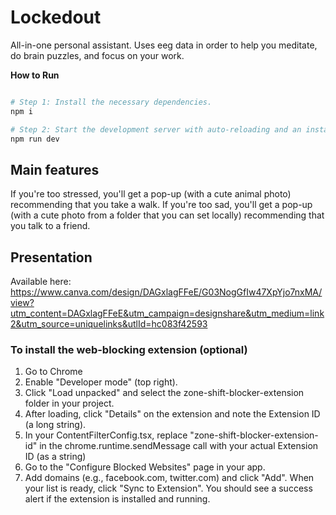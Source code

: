 # Lockedout
All-in-one personal assistant.
Uses eeg data in order to help you meditate, do brain puzzles, and focus on your work.

**How to Run**

```sh

# Step 1: Install the necessary dependencies.
npm i

# Step 2: Start the development server with auto-reloading and an instant preview.
npm run dev
```

## Main features
If you're too stressed, you'll get a pop-up (with a cute animal photo) recommending that you take a walk.
If you're too sad, you'll get a pop-up (with a cute photo from a folder that you can set locally) recommending that you talk to a friend.

## Presentation
Available here: https://www.canva.com/design/DAGxlagFFeE/G03NogGfIw47XpYjo7nxMA/view?utm_content=DAGxlagFFeE&utm_campaign=designshare&utm_medium=link2&utm_source=uniquelinks&utlId=hc083f42593

### To install the web-blocking extension (optional)
1. Go to Chrome
2. Enable "Developer mode" (top right).
3. Click "Load unpacked" and select the zone-shift-blocker-extension folder in your project.
4. After loading, click "Details" on the extension and note the Extension ID (a long string).
5. In your ContentFilterConfig.tsx, replace "zone-shift-blocker-extension-id" in the chrome.runtime.sendMessage call with your actual Extension ID (as a string)
6. Go to the "Configure Blocked Websites" page in your app.
7. Add domains (e.g., facebook.com, twitter.com) and click "Add".
When your list is ready, click "Sync to Extension".
You should see a success alert if the extension is installed and running.
